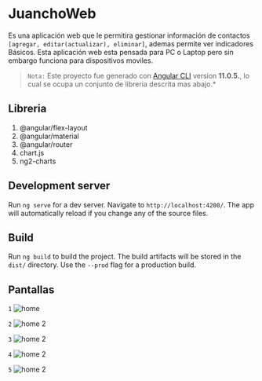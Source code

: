 # JuanchoWeb
Es una aplicación web que le permitira gestionar información de contactos `[agregar, editar(actualizar), eliminar]`, ademas permite ver indicadores Básicos. Esta aplicación web esta pensada para PC o Laptop pero sin embargo funciona para dispositivos moviles. 


>`Nota:` Este proyecto fue generado con [Angular CLI](https://github.com/angular/angular-cli) version **11.0.5.**, lo cual se ocupa un conjunto de libreria descrita mas abajo.*

## Libreria

 1. @angular/flex-layout
 2. @angular/material
 3. @angular/router
 4. chart.js
 5. ng2-charts


## Development server

Run `ng serve` for a dev server. Navigate to `http://localhost:4200/`. The app will automatically reload if you change any of the source files.

## Build

Run `ng build` to build the project. The build artifacts will be stored in the `dist/` directory. Use the `--prod` flag for a production build.

## Pantallas
`1`
![home](https://lh3.googleusercontent.com/t1E1BS_3uo1yO9yNe6R3jyxvBijqbIhdvcionDnPyAiFh4gsIiH89443JQhXAYQSJ3XyGJR54O05bDH9ghdi5p8oWQ8eZ1VhyvGcu5JSdsGz4TgTXVcLsK3TKLM_qUC21porAI-fvPoYavKWV2LrTPKQsW9TOI4QYUtl5ZXvzhlpPaUxjuG4iyVZCwhIZqk-oR_VSIClrmMkWGjWDe-K2ESVAKaOIrE8VdHdF91RCuvKsJru2Mkdf2akrIRI3KWKKABI_BgVHXVW4hKgth3dgp-itSVuiTPMgtNf8rJD5gzC0dFNs4GChRg2-zMIBMWiKr9z_2mwIXXGC5muTfu5trbMZ6-QLokhQiKZJ0uXIZUHRpwmLIthcmU1fo0Qq2tZnmc_aL6JY-C4Unujn2d6E9uI4vSgQU-IqhI_FIUh8Bvr_YOibuZASUZRPGKzQE-FqhFmBplNze7vP10GZGjb7OrdX57PoV1APJvaf-HgxWBKOnUDokYFG9tpteP9A9IdK2Bj6aqISBPlT3LDGNn_c5OHrUeaafu7md-4A2fbE-t0zv4H8Zja1F6NyYHjlomRYa1XrVaipXKs48eysPHiNFBZ8DonB_knbpsci4bnHSoWE4o7l5YYKaGiDjUF6IpWlycQ5SKryXCjuc6eLUGPHS8utGklKGHqmn3gLiQmjeMtHKOgostH7y6jv5wPww=w1366-h656-no)

`2`
![home 2](https://lh3.googleusercontent.com/i6JXummpgzivqXt11CSGUf6DZKHE5Sa1LeEef9y4t1e2hwYGXH2GeAHt0K3MqhyFoRT3UeuGABKu3Qfl7gXqCvo1fPD8FmxBFgIHsoaVjVqc8OCNJDP6lnRTy_WGGPeqARIVOu0pQIgQGRptdokpAmlKwNO4x3KhfB0utinno4jlznvopDrJm8_HXxPLkemvKoql9ZULxJVYySskfIy8CapKOdHk8POsWQ7RHxEBDmS1UafZb9qzkt9zen0rityn8lBALwzph1eNRvy0MZ-zMdWd99QBg5GmPwY4hQMub1aXvaVmXtVfGq_KS93gkZvwSWpHKM7ZdhUXVbZn1Dz5PeT6Ry_FCE1KNGPArelWq2_iWoNTD8ob-XVD-jiRKvC_5-XoC-QnVVXazGCaet-VvpEqgt6O_h06fZXKEHRD3nQE7ECCWB7BL-S99jE7QFjfm-9lIBwvH1ACKZdRv35CaH0vnBfFVw6yYeByua1Vq3MGRyOefPRpzIBUqE47bmWcd2GK1Ej899i8_9IjZkS12poBuaNKtLS1kdYa7ocQXuBc5B0MQ_KCeAUCK20d9M2fn5oZIHYF8V4pPdJLlCufl1tjtQqp0J3RnVYQV6NcigSQBrjsjHnYqTV4kxmUbEUzgmC_ns6YJ7BaKNQk0Su7JzetJ0nT5qT2oJSAl5wyDQXI8UoxFo5VY1JHff1OBw=w522-h252-no)

`3`
![home 2](https://lh3.googleusercontent.com/shFM5SbZnM-cTgosNE0BMiZ3UG9Vfs57dJtkzNPStC09SZtCQNuSyQ2Xn6om6HU7IjZFIMDwegtAK7OagKMTf7AgfLakGwCnljNf3PhMTiUvZL16my_H0Qo3wmyGh85LLGbaY5YVkXstKtu07dDxnigYPtsiVta-F4fORzoTbzUdXI4dtz3kFbAR78-De3SUrJSSZj47Izp-8xoV68FhLe_PUoeFD4Z250jMapHOlZMyU3o54F2H8k-Iwyl0AuaUxp6M5jgmCslRNTDEA2qI0m-ZBu0-KvmXCS86Fc7fJqGShTIHKp3IuNeo5sKssG1n7k-8l_-Bxb-w_LQ00fnsUbE5VmxHdfhZPndinjoZNyToE6PwmAN-Y76o8oa94ncamqKj47WdQD4vYgA-LE0ddso1Mel2_IDvSqcukTd9c_HZ7_cmLHcNvaslJLWWYZh9Auk5OK4A0NXZuBdPilyNLHPrdwPn5PLpnZEwRFVM1FDN2hyxyOL6yfjEdvT0Hlb5XsVlfSdF1pdU8qfGwIxLW8V-uSowK947LiYOZ96T0BKTkIBdXRq7dQqWjOsdM0biroa5a_3QauZnAqYH37ZFhvHf7iH-1Fz_jVG8aNAUnvEWvapl-YhGWtFvcNbtxnhNsdNmJiXB7SaKn6GddIQMesNyw8YstEBavcT5fL9UZ1xtiSFIys2rqBsXs-IgHg=w1362-h653-no)


`4`
![home 2](https://lh3.googleusercontent.com/qsT8P0QCYigHpvLPF1zMBeYPZLTZS3NUsr7tQHfaY7kzhwBEv5oKRHYkWtrCDPCNs_1dLYsI_ZNsrj56jU3U7T92V7f5E2MEMi4Y0z3iGA9xXXP6rDC-bPZa1BUOC4idb9dSixegLwVWl_Pgdt39XuSy3I_rOu1Djf07OA0dN1HmefQHduMXXEmsNw5L45LG5xggoCgFSiFaawwsDowmYjD6CuOWa4JE4-eLcsDevJVCnN5qO43X8iYLyf_knY7uWPPX5GdPJQQ2Gz_5oD74NTRefk7jixhfg_kcb4HUphT-FxvsOz7pJIEobro6JmBVfs3K-EENnRpibkNbi76_GEv_9e0KMgRcz_4PbDh5-vg-k7iwFAtEU2N_tu-xQ2TEvmTsVthvlIHb0ituaV3Ii05rFyp4P02Bry2yH-m0XyqLzSdDWb-4IfjchtWR-4FvfJls8lI-QSApcsv8VWfNsG08GXGHxi92Q3on8KG2f9nf6yXIcLEfma3t-RmLNBVYSr35KPobuUs3Zh4DIhU68JNOlJVoQtjl4Jz_nGF-5de1diiAgzvO4Xsr8S5CtCnO2Xi-TEA44h9emxhZ9hciCgyDGBdbNg6MksJ6klEnXIx-wWz6Z0nvHiCSPffgtXcV9AX934TRhns0njiXHghWKHVJb3XdK78UrQDdkgIsZbqr61rRydw7jVly-XIdzw=w1358-h654-no)

`5`
![home 2](https://lh3.googleusercontent.com/2Sz6VeyUDzyxyNCenqJcVBWZrIbZ4WovH2eFqIZOHQNphVCwgUQ6POB8h-_fHB2i2mTnHdOK3Y9ZcDzFJYBKXhbCmCCyyPUQqOwupqc7zRWfN_1-xjuU3m4Alv2-biCpJxLk3YVX-6SwNQwMDvnrfSqODcOmVEutbILD31CRI0TqfMGHZpjqxQwvS7Nzl356m4xYZFH7hsMOe7wcqw2FQf6tr0AueOU4RWgb_OjbjPalUpQjpNrsBZk_1GgT904LM6F5LtcgNUygbJdeOEJUUx3SKcO3L5yubcQkA-Iltf4oIqLmC3K-MPjb3k7NgdPxQHXrhUxZFqb5C72_g2KLl8PvN8ruaaQ0ysr0u5sFwR2C4wZIquKDtERaobrlbuRjkZ4qGEy31yigV-EByu3zPBOKmhzC4OoAezeU5X0aqIUPsPOGucxFzur5Ufxmi9yD9HdXea4aBHwAqocD44f56NR-vA-P3rvss1MhBUtadT410xRA_VK2VguIRgysnxfLIm-GZKJcqR-zmNRMMaQgAvcjJD64JttFeU-PMLMZJAuu9nrG5dujRn6HPLCatL4luvv_rO7o0ZATA8MoSTjOtkewyc0Oid0G6L9v89Fc7lfd-R_AbQ6h1949gzhzKMfJAcHsINQjULnEuK0LWx9JND_bcH7q1LPvx_pdhwNHFOusANAkcQEnGjDfrerY3Q=w1365-h653-no)
